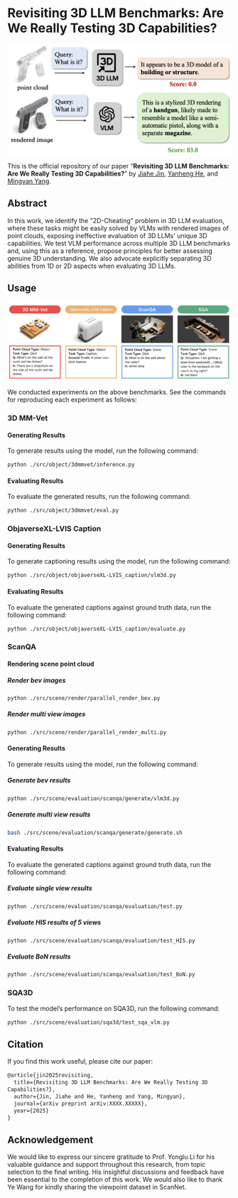 # Revisiting 3D LLM Benchmarks: Are We Really Testing 3D Capabilities?

<p align="center"><img width="540" src="docs/2d cheating.png"></p>

This is the official repository of our paper “**Revisiting 3D LLM Benchmarks: Are We Really Testing 3D Capabilities?**” by [Jiahe Jin](https://github.com/zizi0123), [Yanheng He](https://github.com/henryhe0123), and [Mingyan Yang](https://github.com/fircube).

## Abstract
In this work, we identify the "2D-Cheating" problem in 3D LLM evaluation, where these tasks might be easily solved by VLMs with rendered images of point clouds, exposing ineffective evaluation of 3D LLMs' unique 3D capabilities. We test VLM performance across multiple 3D LLM benchmarks and, using this as a reference, propose principles for better assessing genuine 3D understanding. We also advocate explicitly separating 3D abilities from 1D or 2D aspects when evaluating 3D LLMs.

## Usage

<p align="center"><img width="540" src="docs/benchmark overview.png"></p>

We conducted experiments on the above benchmarks. See the commands for reproducing each experiment as follows:

### 3D MM-Vet

#### **Generating Results**
To generate results using the model, run the following command:

```bash
python ./src/object/3dmmvet/inference.py
```

#### **Evaluating Results**
To evaluate the generated results, run the following command:

```bash
python ./src/object/3dmmvet/eval.py
```

### ObjaverseXL-LVIS Caption

#### **Generating Results**
To generate captioning results using the model, run the following command:


```bash
python ./src/object/objaverseXL-LVIS_caption/vlm3d.py
```

#### **Evaluating Results**

To evaluate the generated captions against ground truth data, run the following command:

```bash
python ./src/object/objaverseXL-LVIS_caption/evaluate.py
```
### ScanQA

#### **Rendering scene point cloud**

##### Render bev images
```bash
python ./src/scene/render/parallel_render_bev.py
```

##### Render multi view images
```bash
python ./src/scene/render/parallel_render_multi.py
```

#### **Generating Results**
To generate results using the model, run the following command:

##### Generate bev results
```bash
python ./src/scene/evaluation/scanqa/generate/vlm3d.py
```

##### Generate multi view results
```bash
bash ./src/scene/evaluation/scanqa/generate/generate.sh
```

#### **Evaluating Results**

To evaluate the generated captions against ground truth data, run the following command:

##### Evaluate single view results
```bash
python ./src/scene/evaluation/scanqa/evaluation/test.py
```

##### Evaluate HIS results of 5 views
```bash
python ./src/scene/evaluation/scanqa/evaluation/test_HIS.py
```

##### Evaluate BoN results
```bash
python ./src/scene/evaluation/scanqa/evaluation/test_BoN.py
```

### SQA3D

To test the model’s performance on SQA3D, run the following command:

```bash
python ./src/scene/evaluation/sqa3d/test_sqa_vlm.py
```

## Citation
If you find this work useful, please cite our paper:

```
@article{jin2025revisiting,
  title={Revisiting 3D LLM Benchmarks: Are We Really Testing 3D Capabilities?},
  author={Jin, Jiahe and He, Yanheng and Yang, Mingyan},
  journal={arXiv preprint arXiv:XXXX.XXXXX},
  year={2025}
}
```

## Acknowledgement
We would like to express our sincere gratitude to Prof. Yonglu Li for his valuable guidance and support throughout this research, from topic selection to the final writing. His insightful discussions and feedback have been essential to the completion of this work. We would also like to thank Ye Wang for kindly sharing the viewpoint dataset in ScanNet.

